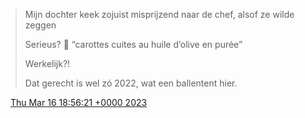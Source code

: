 > Mijn dochter keek zojuist misprijzend naar de chef, alsof ze wilde zeggen  
>   
> Serieus? 😤 “carottes cuites au huile d’olive en purée”   
>   
> Werkelijk?\!  
>   
> Dat gerecht is wel zó 2022, wat een ballentent hier\.

<img src="../../media/tweet.ico" width="12" /> [Thu Mar 16 18:56:21 +0000 2023](https://twitter.com/DromerDenker/status/1636441288814805007)
